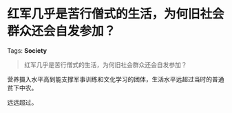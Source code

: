 # 红军几乎是苦行僧式的生活，为何旧社会群众还会自发参加？

Tags: **Society**

> 红军几乎是苦行僧式的生活，为何旧社会群众还会自发参加？

营养摄入水平高到能支撑军事训练和文化学习的团体，生活水平远超过当时的普通贫下中农。

远远超过。



